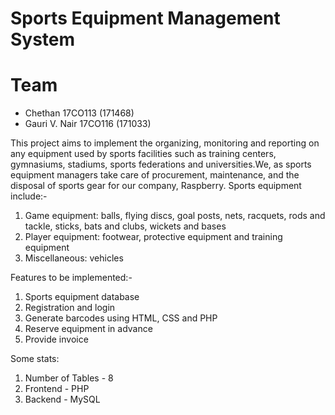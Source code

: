 # Sports Equipment Management System

# Team

- Chethan 17CO113 (171468)
- Gauri V. Nair 17CO116 (171033)

This project aims to implement the organizing, monitoring and reporting on any equipment used by sports facilities such as training centers, gymnasiums, stadiums, sports federations and universities.We, as sports equipment managers take care of procurement, maintenance, and the disposal of sports gear for our company, Raspberry. Sports equipment include:-

1. Game equipment: balls, flying discs, goal posts, nets, racquets, rods and tackle, sticks, bats and clubs, wickets and bases
2. Player equipment: footwear, protective equipment and training equipment
3. Miscellaneous: vehicles

Features to be implemented:-

1. Sports equipment database
2. Registration and login
3. Generate barcodes using HTML, CSS and PHP
4. Reserve equipment in advance
5. Provide invoice

Some stats:

1. Number of Tables - 8
2. Frontend - PHP
3. Backend -  MySQL
